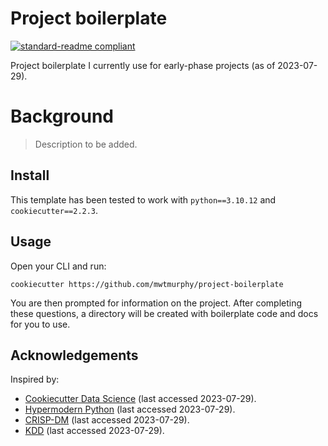 # Project boilerplate

[![standard-readme compliant](https://img.shields.io/badge/readme%20style-standard-brightgreen.svg?style=flat-square)](https://github.com/RichardLitt/standard-readme)

Project boilerplate I currently use for early-phase projects (as of 2023-07-29).

# Background

> Description to be added.

## Install

This template has been tested to work with `python==3.10.12` and `cookiecutter==2.2.3`.

## Usage

Open your CLI and run:

```
cookiecutter https://github.com/mwtmurphy/project-boilerplate
```

You are then prompted for information on the project. After completing these questions, a directory will be created with boilerplate code and docs for you to use.

## Acknowledgements

Inspired by:
- [Cookiecutter Data Science](https://drivendata.github.io/cookiecutter-data-science/) (last accessed 2023-07-29).
- [Hypermodern Python](https://medium.com/@cjolowicz/hypermodern-python-d44485d9d769) (last accessed 2023-07-29).
- [CRISP-DM](https://www.datascience-pm.com/crisp-dm-2/) (last accessed 2023-07-29).
- [KDD](https://www.datascience-pm.com/kdd-and-data-mining/) (last accessed 2023-07-29).